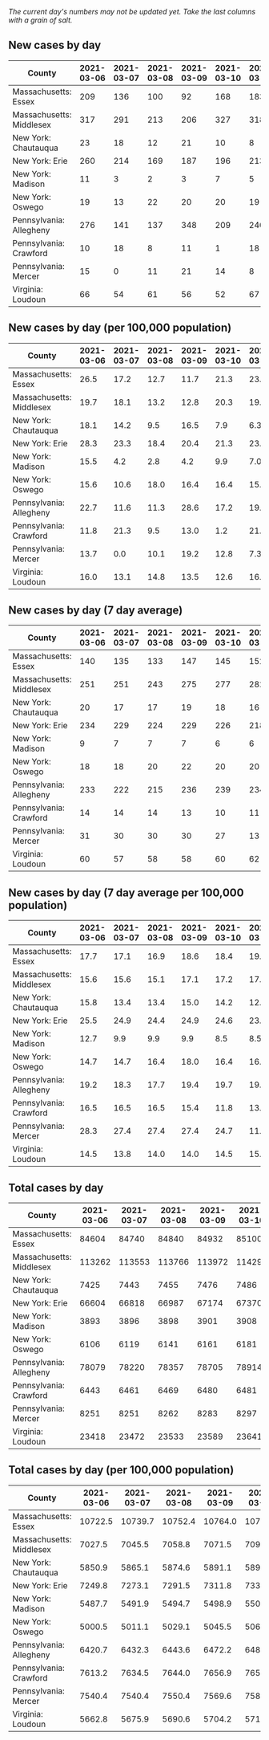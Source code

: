 _The current day's numbers may not be updated yet. Take the last columns with a grain of salt._
## New cases by day

| County | 2021-03-06 | 2021-03-07 | 2021-03-08 | 2021-03-09 | 2021-03-10 | 2021-03-11 | 2021-03-12 |
| --- | --- | --- | --- | --- | --- | --- | --- |
| Massachusetts: Essex | 209 | 136 | 100 | 92 | 168 | 183 |  |
| Massachusetts: Middlesex | 317 | 291 | 213 | 206 | 327 | 318 |  |
| New York: Chautauqua | 23 | 18 | 12 | 21 | 10 | 8 |  |
| New York: Erie | 260 | 214 | 169 | 187 | 196 | 213 |  |
| New York: Madison | 11 | 3 | 2 | 3 | 7 | 5 |  |
| New York: Oswego | 19 | 13 | 22 | 20 | 20 | 19 |  |
| Pennsylvania: Allegheny | 276 | 141 | 137 | 348 | 209 | 240 |  |
| Pennsylvania: Crawford | 10 | 18 | 8 | 11 | 1 | 18 |  |
| Pennsylvania: Mercer | 15 | 0 | 11 | 21 | 14 | 8 |  |
| Virginia: Loudoun | 66 | 54 | 61 | 56 | 52 | 67 |  |

## New cases by day (per 100,000 population)

| County | 2021-03-06 | 2021-03-07 | 2021-03-08 | 2021-03-09 | 2021-03-10 | 2021-03-11 | 2021-03-12 |
| --- | --- | --- | --- | --- | --- | --- | --- |
| Massachusetts: Essex | 26.5 | 17.2 | 12.7 | 11.7 | 21.3 | 23.2 |  |
| Massachusetts: Middlesex | 19.7 | 18.1 | 13.2 | 12.8 | 20.3 | 19.7 |  |
| New York: Chautauqua | 18.1 | 14.2 | 9.5 | 16.5 | 7.9 | 6.3 |  |
| New York: Erie | 28.3 | 23.3 | 18.4 | 20.4 | 21.3 | 23.2 |  |
| New York: Madison | 15.5 | 4.2 | 2.8 | 4.2 | 9.9 | 7.0 |  |
| New York: Oswego | 15.6 | 10.6 | 18.0 | 16.4 | 16.4 | 15.6 |  |
| Pennsylvania: Allegheny | 22.7 | 11.6 | 11.3 | 28.6 | 17.2 | 19.7 |  |
| Pennsylvania: Crawford | 11.8 | 21.3 | 9.5 | 13.0 | 1.2 | 21.3 |  |
| Pennsylvania: Mercer | 13.7 | 0.0 | 10.1 | 19.2 | 12.8 | 7.3 |  |
| Virginia: Loudoun | 16.0 | 13.1 | 14.8 | 13.5 | 12.6 | 16.2 |  |

## New cases by day (7 day average)

| County | 2021-03-06 | 2021-03-07 | 2021-03-08 | 2021-03-09 | 2021-03-10 | 2021-03-11 | 2021-03-12 |
| --- | --- | --- | --- | --- | --- | --- | --- |
| Massachusetts: Essex | 140 | 135 | 133 | 147 | 145 | 152 |  |
| Massachusetts: Middlesex | 251 | 251 | 243 | 275 | 277 | 282 |  |
| New York: Chautauqua | 20 | 17 | 17 | 19 | 18 | 16 |  |
| New York: Erie | 234 | 229 | 224 | 229 | 226 | 218 |  |
| New York: Madison | 9 | 7 | 7 | 7 | 6 | 6 |  |
| New York: Oswego | 18 | 18 | 20 | 22 | 20 | 20 |  |
| Pennsylvania: Allegheny | 233 | 222 | 215 | 236 | 239 | 234 |  |
| Pennsylvania: Crawford | 14 | 14 | 14 | 13 | 10 | 11 |  |
| Pennsylvania: Mercer | 31 | 30 | 30 | 30 | 27 | 13 |  |
| Virginia: Loudoun | 60 | 57 | 58 | 58 | 60 | 62 |  |

## New cases by day (7 day average per 100,000 population)

| County | 2021-03-06 | 2021-03-07 | 2021-03-08 | 2021-03-09 | 2021-03-10 | 2021-03-11 | 2021-03-12 |
| --- | --- | --- | --- | --- | --- | --- | --- |
| Massachusetts: Essex | 17.7 | 17.1 | 16.9 | 18.6 | 18.4 | 19.3 |  |
| Massachusetts: Middlesex | 15.6 | 15.6 | 15.1 | 17.1 | 17.2 | 17.5 |  |
| New York: Chautauqua | 15.8 | 13.4 | 13.4 | 15.0 | 14.2 | 12.6 |  |
| New York: Erie | 25.5 | 24.9 | 24.4 | 24.9 | 24.6 | 23.7 |  |
| New York: Madison | 12.7 | 9.9 | 9.9 | 9.9 | 8.5 | 8.5 |  |
| New York: Oswego | 14.7 | 14.7 | 16.4 | 18.0 | 16.4 | 16.4 |  |
| Pennsylvania: Allegheny | 19.2 | 18.3 | 17.7 | 19.4 | 19.7 | 19.2 |  |
| Pennsylvania: Crawford | 16.5 | 16.5 | 16.5 | 15.4 | 11.8 | 13.0 |  |
| Pennsylvania: Mercer | 28.3 | 27.4 | 27.4 | 27.4 | 24.7 | 11.9 |  |
| Virginia: Loudoun | 14.5 | 13.8 | 14.0 | 14.0 | 14.5 | 15.0 |  |

## Total cases by day

| County | 2021-03-06 | 2021-03-07 | 2021-03-08 | 2021-03-09 | 2021-03-10 | 2021-03-11 | 2021-03-12 |
| --- | --- | --- | --- | --- | --- | --- | --- |
| Massachusetts: Essex | 84604 | 84740 | 84840 | 84932 | 85100 | 85283 |  |
| Massachusetts: Middlesex | 113262 | 113553 | 113766 | 113972 | 114299 | 114617 |  |
| New York: Chautauqua | 7425 | 7443 | 7455 | 7476 | 7486 | 7494 |  |
| New York: Erie | 66604 | 66818 | 66987 | 67174 | 67370 | 67583 |  |
| New York: Madison | 3893 | 3896 | 3898 | 3901 | 3908 | 3913 |  |
| New York: Oswego | 6106 | 6119 | 6141 | 6161 | 6181 | 6200 |  |
| Pennsylvania: Allegheny | 78079 | 78220 | 78357 | 78705 | 78914 | 79154 |  |
| Pennsylvania: Crawford | 6443 | 6461 | 6469 | 6480 | 6481 | 6499 |  |
| Pennsylvania: Mercer | 8251 | 8251 | 8262 | 8283 | 8297 | 8305 |  |
| Virginia: Loudoun | 23418 | 23472 | 23533 | 23589 | 23641 | 23708 |  |

## Total cases by day (per 100,000 population)

| County | 2021-03-06 | 2021-03-07 | 2021-03-08 | 2021-03-09 | 2021-03-10 | 2021-03-11 | 2021-03-12 |
| --- | --- | --- | --- | --- | --- | --- | --- |
| Massachusetts: Essex | 10722.5 | 10739.7 | 10752.4 | 10764.0 | 10785.3 | 10808.5 |  |
| Massachusetts: Middlesex | 7027.5 | 7045.5 | 7058.8 | 7071.5 | 7091.8 | 7111.6 |  |
| New York: Chautauqua | 5850.9 | 5865.1 | 5874.6 | 5891.1 | 5899.0 | 5905.3 |  |
| New York: Erie | 7249.8 | 7273.1 | 7291.5 | 7311.8 | 7333.2 | 7356.4 |  |
| New York: Madison | 5487.7 | 5491.9 | 5494.7 | 5498.9 | 5508.8 | 5515.9 |  |
| New York: Oswego | 5000.5 | 5011.1 | 5029.1 | 5045.5 | 5061.9 | 5077.4 |  |
| Pennsylvania: Allegheny | 6420.7 | 6432.3 | 6443.6 | 6472.2 | 6489.4 | 6509.1 |  |
| Pennsylvania: Crawford | 7613.2 | 7634.5 | 7644.0 | 7656.9 | 7658.1 | 7679.4 |  |
| Pennsylvania: Mercer | 7540.4 | 7540.4 | 7550.4 | 7569.6 | 7582.4 | 7589.7 |  |
| Virginia: Loudoun | 5662.8 | 5675.9 | 5690.6 | 5704.2 | 5716.8 | 5733.0 |  |
